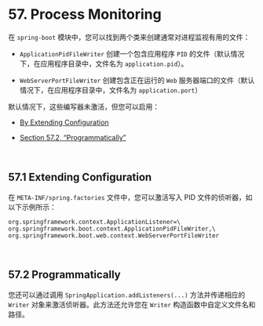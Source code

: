 # 57. Process Monitoring

在 `spring-boot` 模块中，您可以找到两个类来创建通常对进程监视有用的文件：

- `ApplicationPidFileWriter` 创建一个包含应用程序 `PID` 的文件（默认情况下，在应用程序目录中，文件名为 `application.pid`）。

- `WebServerPortFileWriter` 创建包含正在运行的 `Web` 服务器端口的文件（默认情况下，在应用程序目录中，文件名为 `application.port`）

默认情况下，这些编写器未激活，但您可以启用：

- [By Extending Configuration](https://docs.spring.io/spring-boot/docs/2.0.2.RELEASE/reference/htmlsingle/#production-ready-process-monitoring-configuration)

- [Section 57.2, “Programmatically”](https://docs.spring.io/spring-boot/docs/2.0.2.RELEASE/reference/htmlsingle/#production-ready-process-monitoring-programmatically)

<br>

## 57.1 Extending Configuration

在 `META-INF/spring.factories` 文件中，您可以激活写入 PID 文件的侦听器，如以下示例所示：

```
org.springframework.context.ApplicationListener=\
org.springframework.boot.context.ApplicationPidFileWriter,\
org.springframework.boot.web.context.WebServerPortFileWriter
```

<br>

## 57.2 Programmatically

您还可以通过调用 `SpringApplication.addListeners(...)` 方法并传递相应的 `Writer` 对象来激活侦听器。此方法还允许您在 `Writer` 构造函数中自定义文件名和路径。
